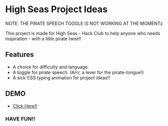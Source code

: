 # High Seas Project Ideas

NOTE: THE PIRATE SPEECH TOGGLE IS NOT WORKING AT THE MOMENTz

This project is made for High Seas - Hack Club to help anyone who needs inspiration - with a little pirate twist!!

## Features

- A choice for difficulty and language.
- A toggle for pirate speech. (Arrr, a lever for the pirate-tongue!)
- A sick CSS typing animation for project ideas!!

## DEMO

- [Click Here!!](https://high-seas-project-ideas.vercel.app/)

### HAVE FUN!!